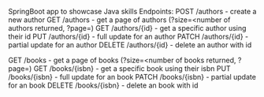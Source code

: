 SpringBoot app to showcase Java skills 
Endpoints: 
POST /authors - create a new author
GET /authors - get a page of authors (?size=<number of authors returned, ?page=<page number you want returned>)
GET /authors/{id} - get a specific author using their id
PUT /authors/{id} - full update for an author
PATCH /authors/{id} - partial update for an author
DELETE /authors/{id} - delete an author with id

GET /books - get a page of books (?size=<number of books returned, ?page=<page number you want returned>)
GET /books/{isbn} - get a specific book using their isbn
PUT /books/{isbn} - full update for an book
PATCH /books/{isbn} - partial update for an book
DELETE /books/{isbn} - delete an book with id
